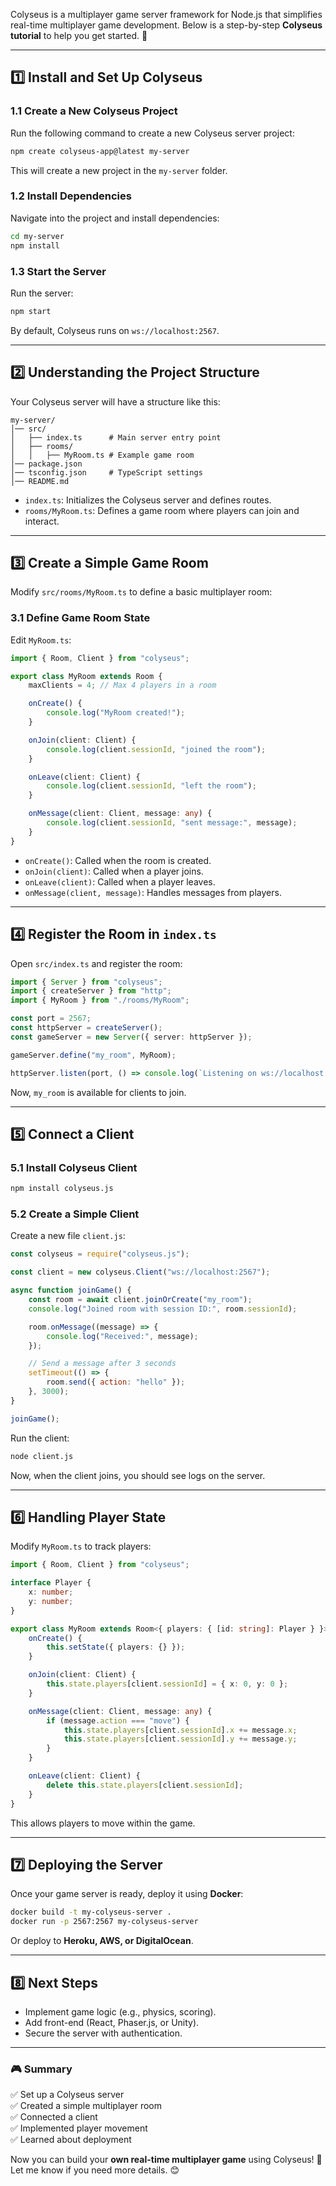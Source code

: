 Colyseus is a multiplayer game server framework for Node.js that simplifies real-time multiplayer game development. Below is a step-by-step **Colyseus tutorial** to help you get started. 🚀  

---

## **1️⃣ Install and Set Up Colyseus**
### **1.1 Create a New Colyseus Project**
Run the following command to create a new Colyseus server project:
```sh
npm create colyseus-app@latest my-server
```
This will create a new project in the `my-server` folder.

### **1.2 Install Dependencies**
Navigate into the project and install dependencies:
```sh
cd my-server
npm install
```

### **1.3 Start the Server**
Run the server:
```sh
npm start
```
By default, Colyseus runs on `ws://localhost:2567`.

---

## **2️⃣ Understanding the Project Structure**
Your Colyseus server will have a structure like this:

```
my-server/
│── src/
│   ├── index.ts      # Main server entry point
│   ├── rooms/
│   │   ├── MyRoom.ts # Example game room
│── package.json
│── tsconfig.json     # TypeScript settings
│── README.md
```

- `index.ts`: Initializes the Colyseus server and defines routes.
- `rooms/MyRoom.ts`: Defines a game room where players can join and interact.

---

## **3️⃣ Create a Simple Game Room**
Modify `src/rooms/MyRoom.ts` to define a basic multiplayer room:

### **3.1 Define Game Room State**
Edit `MyRoom.ts`:
```typescript
import { Room, Client } from "colyseus";

export class MyRoom extends Room {
    maxClients = 4; // Max 4 players in a room

    onCreate() {
        console.log("MyRoom created!");
    }

    onJoin(client: Client) {
        console.log(client.sessionId, "joined the room");
    }

    onLeave(client: Client) {
        console.log(client.sessionId, "left the room");
    }

    onMessage(client: Client, message: any) {
        console.log(client.sessionId, "sent message:", message);
    }
}
```
- `onCreate()`: Called when the room is created.
- `onJoin(client)`: Called when a player joins.
- `onLeave(client)`: Called when a player leaves.
- `onMessage(client, message)`: Handles messages from players.

---

## **4️⃣ Register the Room in `index.ts`**
Open `src/index.ts` and register the room:

```typescript
import { Server } from "colyseus";
import { createServer } from "http";
import { MyRoom } from "./rooms/MyRoom";

const port = 2567;
const httpServer = createServer();
const gameServer = new Server({ server: httpServer });

gameServer.define("my_room", MyRoom);

httpServer.listen(port, () => console.log(`Listening on ws://localhost:${port}`));
```
Now, `my_room` is available for clients to join.

---

## **5️⃣ Connect a Client**
### **5.1 Install Colyseus Client**
```sh
npm install colyseus.js
```

### **5.2 Create a Simple Client**
Create a new file `client.js`:
```javascript
const colyseus = require("colyseus.js");

const client = new colyseus.Client("ws://localhost:2567");

async function joinGame() {
    const room = await client.joinOrCreate("my_room");
    console.log("Joined room with session ID:", room.sessionId);

    room.onMessage((message) => {
        console.log("Received:", message);
    });

    // Send a message after 3 seconds
    setTimeout(() => {
        room.send({ action: "hello" });
    }, 3000);
}

joinGame();
```

Run the client:
```sh
node client.js
```

Now, when the client joins, you should see logs on the server.

---

## **6️⃣ Handling Player State**
Modify `MyRoom.ts` to track players:

```typescript
import { Room, Client } from "colyseus";

interface Player {
    x: number;
    y: number;
}

export class MyRoom extends Room<{ players: { [id: string]: Player } }> {
    onCreate() {
        this.setState({ players: {} });
    }

    onJoin(client: Client) {
        this.state.players[client.sessionId] = { x: 0, y: 0 };
    }

    onMessage(client: Client, message: any) {
        if (message.action === "move") {
            this.state.players[client.sessionId].x += message.x;
            this.state.players[client.sessionId].y += message.y;
        }
    }

    onLeave(client: Client) {
        delete this.state.players[client.sessionId];
    }
}
```
This allows players to move within the game.

---

## **7️⃣ Deploying the Server**
Once your game server is ready, deploy it using **Docker**:
```sh
docker build -t my-colyseus-server .
docker run -p 2567:2567 my-colyseus-server
```
Or deploy to **Heroku, AWS, or DigitalOcean**.

---

## **8️⃣ Next Steps**
- Implement game logic (e.g., physics, scoring).
- Add front-end (React, Phaser.js, or Unity).
- Secure the server with authentication.

---

### **🎮 Summary**
✅ Set up a Colyseus server  
✅ Created a simple multiplayer room  
✅ Connected a client  
✅ Implemented player movement  
✅ Learned about deployment  

Now you can build your **own real-time multiplayer game** using Colyseus! 🚀 Let me know if you need more details. 😊